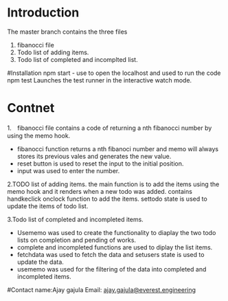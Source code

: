 # Introduction 
The master branch contains the three files 
1. fibanocci file
2. Todo list of adding items.
3. Todo list of completed and incomplted list.

#Installation
npm start - use to open the localhost and used to run the code
npm test
Launches the test runner in the interactive watch mode.

# Contnet
1.　fibanocci file contains a code of returning a nth fibanocci number by using the memo hook.
- fibanocci function returns a nth fibanoci number and memo will always stores its previous vales and generates the new value.
- reset button is used to reset the input to the initial position.
- input was used to enter the number.
  
2.TODO list of adding items.
  the main function is to add the items using the memo hook and it renders when a new todo was added.
  contains handkeclick onclock function to add the items.
  settodo state is used to update the items of todo list.

3.Todo list of completed and incompleted items.
- Usememo was used to create the functionality to diaplay the two todo lists on completion and pending of works.
- complete and incompleted functions are used to diplay the list items.
- fetchdata was used to fetch the data and setusers state is used to update the data.
- usememo was used for the filtering of the data into completed and incompleted items.

#Contact
name:Ajay gajula
Email: ajay.gajula@everest.engineering
  
